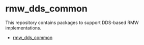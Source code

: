 # rmw_dds_common

This repository contains packages to support DDS-based RMW implementations.

- [rmw_dds_common](rmw_dds_common/README.md)
